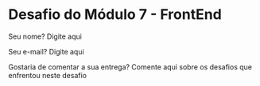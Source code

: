 # Desafio do Módulo 7 - FrontEnd

Seu nome? Digite aqui

Seu e-mail? Digite aqui

Gostaria de comentar a sua entrega? Comente aqui sobre os desafios que enfrentou neste desafio
